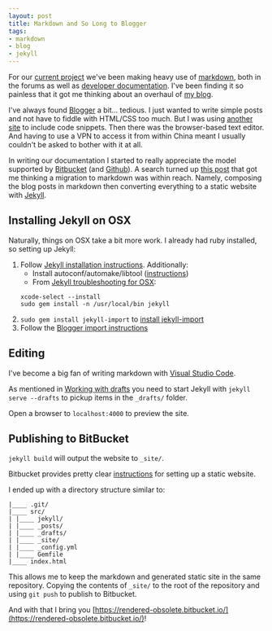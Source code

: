 ```yaml
---
layout: post
title: Markdown and So Long to Blogger
tags:
- markdown
- blog
- jekyll
---
```


For our [current project](http://dev.playruyi.com/) we've been making heavy use of [markdown](https://daringfireball.net/projects/markdown/), both in the forums as well as [developer documentation](https://bitbucket.org/playruyi/docs).  I've been finding it so painless that it got me thinking about an overhaul of [my blog](https://rendered-obsolete.blogspot.com/).

I've always found [Blogger](http://www.blogger.com/) a bit... tedious.  I just wanted to write simple posts and not have to fiddle with HTML/CSS too much.  But I was using [another site](http://codeformatter.blogspot.com/) to include code snippets.  Then there was the browser-based text editor.  And having to use a VPN to access it from within China meant I usually couldn't be asked to bother with it at all.

In writing our documentation I started to really appreciate the model supported by [Bitbucket](https://bitbucket.org/) (and [Github](https://github.com/)).  A search turned up [this post](https://int3ractive.com/2015/09/goodbye-blogger-hello-github-pages.html) that got me thinking a migration to markdown was within reach.  Namely, composing the blog posts in markdown then converting everything to a static website with [Jekyll](https://jekyllrb.com/).

## Installing Jekyll on OSX

Naturally, things on OSX take a bit more work.  I already had ruby installed, so setting up Jekyll:

1. Follow [Jekyll installation instructions](https://jekyllrb.com/docs/installation/).  Additionally:
    - Install autoconf/automake/libtool ([instructions](http://munchpress.com/installing-autoconf-automake-libtool-on-mac-osx-mountain-lion/))
    - From [Jekyll troubleshooting for OSX](https://jekyllrb.com/docs/troubleshooting/#installation-problems):
    ```
    xcode-select --install
    sudo gem install -n /usr/local/bin jekyll
    ```
1. `sudo gem install jekyll-import` to [install jekyll-import](https://import.jekyllrb.com/docs/installation/)
1. Follow the [Blogger import instructions](http://import.jekyllrb.com/docs/blogger/)

## Editing

I've become a big fan of writing markdown with [Visual Studio Code](https://code.visualstudio.com/Docs/languages/markdown).

As mentioned in [Working with drafts](https://jekyllrb.com/docs/drafts/) you need to start Jekyll with `jekyll serve --drafts` to pickup items in the `_drafts/` folder.

Open a browser to `localhost:4000` to preview the site.

## Publishing to BitBucket

`jekyll build` will output the website to `_site/`.

Bitbucket provides pretty clear [instructions]((https://confluence.atlassian.com/bitbucket/publishing-a-website-on-bitbucket-cloud-221449776.html)) for setting up a static website.

I ended up with a directory structure similar to:
```
|____ .git/
|____ src/
| |____ jekyll/
| |____ _posts/
| |____ _drafts/
| |____ _site/
| |____ _config.yml
| |____ Gemfile
|____ index.html
```

This allows me to keep the markdown and generated static site in the same repository.  Copying the contents of `_site/` to the root of the repository and using `git push` to publish to Bitbucket.

And with that I bring you [https://rendered-obsolete.bitbucket.io/](https://rendered-obsolete.bitbucket.io/)!